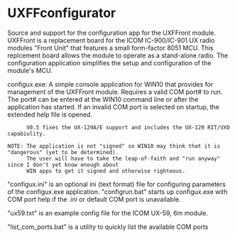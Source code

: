 # UXFFconfigurator
Source and support for the configuration app for the UXFFront module.
UXFFront is a replacement board for the ICOM IC-900/IC-901 UX radio modules "Front Unit" that features a
small form-factor 8051 MCU.  This replcement board allows the module to operate as a stand-alone radio.
The configuration application simplifies the setup and configuration of the module's MCU.

configux.exe: A simple console application for WIN10 that provides for management of the UXFFront module.
          Requires a valid COM port# to run.  The port# can be entered at the WIN10 command line or after
          the application has started.  If an invalid COM port is selected on startup, the extended help
          file is opened.
          
          V0.5 fixes the UX-129A/E support and includes the UX-129 RIT/VXO capabiulity.
          
    NOTE: The application is not "signed" so WIN10 may think that it is "dangerous" (yet to be determined).
          The user will have to take the leap-of-faith and "run anyway" since I don't yet know enough about
          WIN apps to get it signed and otherwise righteous.
          
"configux.ini" is an optional ini (text format) file for configuring parameters of the configux.exe application.
"configrun.bat" starts up configux.exe with COM port help if the .ini or default COM port is unavailable.

"ux59.txt" is an example config file for the ICOM UX-59, 6m module.

"list_com_ports.bat" is a utility to quickly list the available COM ports

